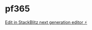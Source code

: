 # pf365

[Edit in StackBlitz next generation editor ⚡️](https://stackblitz.com/~/github.com/Sad4k/pf365)